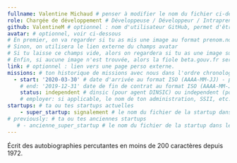 ```yaml
---
fullname: Valentine Michaud # penser à modifier le nom du fichier ci-dessus en prenom.nom.md !
role: Chargée de développement # Développeuse / Développeur / Intrapreneuse / Intrapreneur / Coach / Chargée de développement / Chargé de développement...
github: ValentineM # optionnel : nom d'utilisateur GitHub, permet d'être ajouté automatiquement à l'organisation GitHub betagouv
avatar: # optionnel, voir ci-dessous
# En premier, on va regarder si tu as mis une image au format prenom.nom dans /img/authors/
# Sinon, on utilisera le lien externe du champs avatar
# Si tu laisse ce champs vide, alors on regardera si tu as une image sur GitHub
# Enfin, si aucune image n'est trouvée, alors la fiole beta.gouv.fr sera utilisée sur la page communauté
link: # optionnel : lien vers une page perso externe.
missions: # ton historique de missions avec nous dans l'ordre chronologique. Remplis déjà la première pour commencer !
  - start: '2020-03-30' # date d'arrivée au format ISO (AAAA-MM-JJ) - pense à bien garder les '' !
    # end: '2019-12-31' date de fin de contrat au format ISO (AAAA-MM-JJ) - pense à bien garder les '' !
    status: independent # dinsic (pour agent DINSIC) ou independent (pour indépendant) ou admin (pour agent d'une autre administration) ou service (pour société de service)
    # employer: si applicable, le nom de ton administration, SSII, etc.
startups: # ta ou tes startups actuelles
    - super_startup: signalement # le nom du fichier de la startup dans le répertoire /content/_startups/ sans l'extension .md
# previously: # ta ou tes anciennes startups
   # - ancienne_super_startup # le nom du fichier de la startup dans le répertoire /content/_startups/ sans l'extension .md
---
```


Écrit des autobiographies percutantes en moins de 200 caractères depuis 1972.
